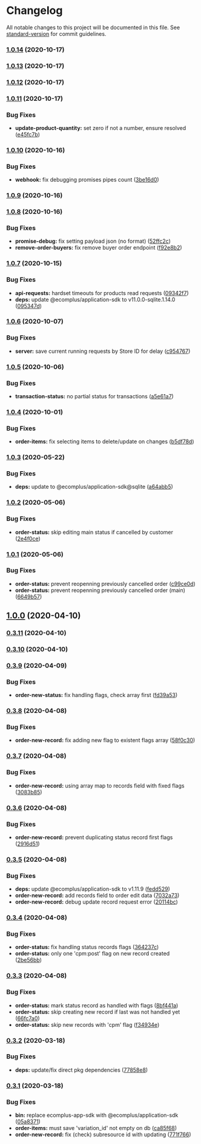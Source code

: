 # Changelog

All notable changes to this project will be documented in this file. See [standard-version](https://github.com/conventional-changelog/standard-version) for commit guidelines.

### [1.0.14](https://github.com/ecomplus/procedures/compare/v1.0.13...v1.0.14) (2020-10-17)

### [1.0.13](https://github.com/ecomplus/procedures/compare/v1.0.12...v1.0.13) (2020-10-17)

### [1.0.12](https://github.com/ecomplus/procedures/compare/v1.0.11...v1.0.12) (2020-10-17)

### [1.0.11](https://github.com/ecomplus/procedures/compare/v1.0.10...v1.0.11) (2020-10-17)


### Bug Fixes

* **update-product-quantity:** set zero if not a number, ensure resolved ([e45fc7b](https://github.com/ecomplus/procedures/commit/e45fc7b337d6aedc18d487ac68c5a868ee55ac31))

### [1.0.10](https://github.com/ecomplus/procedures/compare/v1.0.9...v1.0.10) (2020-10-16)


### Bug Fixes

* **webhook:** fix debugging promises pipes count ([3be16d0](https://github.com/ecomplus/procedures/commit/3be16d05d0ab961d8c01075aa6c3457825416393))

### [1.0.9](https://github.com/ecomplus/procedures/compare/v1.0.8...v1.0.9) (2020-10-16)

### [1.0.8](https://github.com/ecomplus/procedures/compare/v1.0.7...v1.0.8) (2020-10-16)


### Bug Fixes

* **promise-debug:** fix setting payload json (no format) ([52ffc2c](https://github.com/ecomplus/procedures/commit/52ffc2c66e6282444df296024c8e784bec238d8f))
* **remove-order-buyers:** fix remove buyer order endpoint ([f92e8b2](https://github.com/ecomplus/procedures/commit/f92e8b2793e60cc847c72a614d8aa22107443ae0))

### [1.0.7](https://github.com/ecomplus/procedures/compare/v1.0.6...v1.0.7) (2020-10-15)


### Bug Fixes

* **api-requests:** hardset timeouts for products read requests ([09342f7](https://github.com/ecomplus/procedures/commit/09342f73b22c641a33ac0375fee61e1986269fc8))
* **deps:** update @ecomplus/application-sdk to v11.0.0-sqlite.1.14.0 ([095347d](https://github.com/ecomplus/procedures/commit/095347dc6680c15b4e028bba0c8a6ad455228a56))

### [1.0.6](https://github.com/ecomplus/procedures/compare/v1.0.5...v1.0.6) (2020-10-07)


### Bug Fixes

* **server:** save current running requests by Store ID for delay ([c954767](https://github.com/ecomplus/procedures/commit/c954767e89c9b73f9afb28df0ffd366c545b215e))

### [1.0.5](https://github.com/ecomplus/procedures/compare/v1.0.4...v1.0.5) (2020-10-06)


### Bug Fixes

* **transaction-status:** no partial status for transactions ([a5e61a7](https://github.com/ecomplus/procedures/commit/a5e61a7ab09f0dcc0fc4e72b488eeec11d8334bf))

### [1.0.4](https://github.com/ecomplus/procedures/compare/v1.0.3...v1.0.4) (2020-10-01)


### Bug Fixes

* **order-items:** fix selecting items to delete/update on changes ([b5df78d](https://github.com/ecomplus/procedures/commit/b5df78d80b6a7e1c6f209488c5d50a4876ba2bf2))

### [1.0.3](https://github.com/ecomplus/procedures/compare/v1.0.2...v1.0.3) (2020-05-22)


### Bug Fixes

* **deps:** update to @ecomplus/application-sdk@sqlite ([a64abb5](https://github.com/ecomplus/procedures/commit/a64abb5290db938735057a104e3a65d6919731c2))

### [1.0.2](https://github.com/ecomplus/procedures/compare/v1.0.1...v1.0.2) (2020-05-06)


### Bug Fixes

* **order-status:** skip editing main status if cancelled by customer ([2e4f0ce](https://github.com/ecomplus/procedures/commit/2e4f0cee4951238619d85d909ec0d941f9048b6b))

### [1.0.1](https://github.com/ecomplus/procedures/compare/v1.0.0...v1.0.1) (2020-05-06)


### Bug Fixes

* **order-status:** prevent reopenning previously cancelled order ([c99ce0d](https://github.com/ecomplus/procedures/commit/c99ce0df8c9d084fc00923eb0b8ca63d3d0be1ea))
* **order-status:** prevent reopenning previously cancelled order (main) ([6649b57](https://github.com/ecomplus/procedures/commit/6649b570f5bb5f27d3ff5ef1a7d7f1c400fcd788))

## [1.0.0](https://github.com/ecomplus/procedures/compare/v0.3.11...v1.0.0) (2020-04-10)

### [0.3.11](https://github.com/ecomplus/procedures/compare/v0.3.10...v0.3.11) (2020-04-10)

### [0.3.10](https://github.com/ecomplus/procedures/compare/v0.3.9...v0.3.10) (2020-04-10)

### [0.3.9](https://github.com/ecomplus/procedures/compare/v0.3.8...v0.3.9) (2020-04-09)


### Bug Fixes

* **order-new-status:** fix handling flags, check array first ([fd39a53](https://github.com/ecomplus/procedures/commit/fd39a5306e36958ae2ccdb6a42a7d1be55041b0f))

### [0.3.8](https://github.com/ecomplus/procedures/compare/v0.3.7...v0.3.8) (2020-04-08)


### Bug Fixes

* **order-new-record:** fix adding new flag to existent flags array ([58f0c30](https://github.com/ecomplus/procedures/commit/58f0c30d0d687d385bbe29bd72a35ac935b6ad7c))

### [0.3.7](https://github.com/ecomplus/procedures/compare/v0.3.6...v0.3.7) (2020-04-08)


### Bug Fixes

* **order-new-record:** using array map to records field with fixed flags ([3083b85](https://github.com/ecomplus/procedures/commit/3083b8557faa70c8626b06cf29f862c24c99f5d0))

### [0.3.6](https://github.com/ecomplus/procedures/compare/v0.3.5...v0.3.6) (2020-04-08)


### Bug Fixes

* **order-new-record:** prevent duplicating status record first flags ([2916d51](https://github.com/ecomplus/procedures/commit/2916d51e6e3d9dc7574386c300830f4b487d0993))

### [0.3.5](https://github.com/ecomplus/procedures/compare/v0.3.4...v0.3.5) (2020-04-08)


### Bug Fixes

* **deps:** update @ecomplus/application-sdk to v1.11.9 ([fedd529](https://github.com/ecomplus/procedures/commit/fedd529e7c44d273c0e1bbe3af5f1d533b76693a))
* **order-new-record:** add records field to order edit data ([7032a73](https://github.com/ecomplus/procedures/commit/7032a732bf18821912b1300eb6104ac2cbbc949b))
* **order-new-record:** debug update record request error ([20114bc](https://github.com/ecomplus/procedures/commit/20114bcab8ecf9b62dd2f49b0ff7785afde3e9b1))

### [0.3.4](https://github.com/ecomplus/procedures/compare/v0.3.3...v0.3.4) (2020-04-08)


### Bug Fixes

* **order-status:** fix handling status records flags ([364237c](https://github.com/ecomplus/procedures/commit/364237cf765bbfb7d6c4a36e513fed1c844d89f8))
* **order-status:** only one 'cpm:post' flag on new record created ([2be56bb](https://github.com/ecomplus/procedures/commit/2be56bb165a7184e821ff972a8114f9c59852772))

### [0.3.3](https://github.com/ecomplus/procedures/compare/v0.3.2...v0.3.3) (2020-04-08)


### Bug Fixes

* **order-status:** mark status record as handled with flags ([8bf441a](https://github.com/ecomplus/procedures/commit/8bf441a43177db55d91f45b2ed1ec8880d24cf02))
* **order-status:** skip creating new record if last was not handled yet ([66fc7a0](https://github.com/ecomplus/procedures/commit/66fc7a02f88949b6dcee8743603b8e22f491cd27))
* **order-status:** skip new records with 'cpm' flag ([f34934e](https://github.com/ecomplus/procedures/commit/f34934e15355b8f6e574baa63819dc797d8c41e5))

### [0.3.2](https://github.com/ecomplus/procedures/compare/v0.3.1...v0.3.2) (2020-03-18)


### Bug Fixes

* **deps:** update/fix direct pkg dependencies ([77858e8](https://github.com/ecomplus/procedures/commit/77858e840596914618d79b10e6375575226d5d25))

### [0.3.1](https://github.com/ecomplus/procedures/compare/v0.3.0...v0.3.1) (2020-03-18)


### Bug Fixes

* **bin:** replace ecomplus-app-sdk with @ecomplus/application-sdk ([05a8371](https://github.com/ecomplus/procedures/commit/05a8371ef806b6ed64ed9541cdd671c1a2762e1e))
* **order-items:** must save 'variation_id' not empty on db ([ca85f68](https://github.com/ecomplus/procedures/commit/ca85f6833737b4db37444ca7517728e33d6e2c20))
* **order-new-record:** fix (check) subresource id with updating ([771f766](https://github.com/ecomplus/procedures/commit/771f7662fb9191aba353b76f630efd3a8ce98555))
